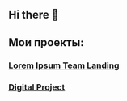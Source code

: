 ## Hi there 👋

## Мои проекты:

### [Lorem Ipsum Team Landing](https://github.com/Danxay/Lorem-Ipsum-Team-landing)

### [Digital Project](https://github.com/Danxay/digital_project)



<!--
**Danxay/Danxay** is a ✨ _special_ ✨ repository because its `README.md` (this file) appears on your GitHub profile.

Here are some ideas to get you started:

- 🔭 I’m currently working on ...
- 🌱 I’m currently learning ...
- 👯 I’m looking to collaborate on ...
- 🤔 I’m looking for help with ...
- 💬 Ask me about ...
- 📫 How to reach me: ...
- 😄 Pronouns: ...
- ⚡ Fun fact: ...
-->
